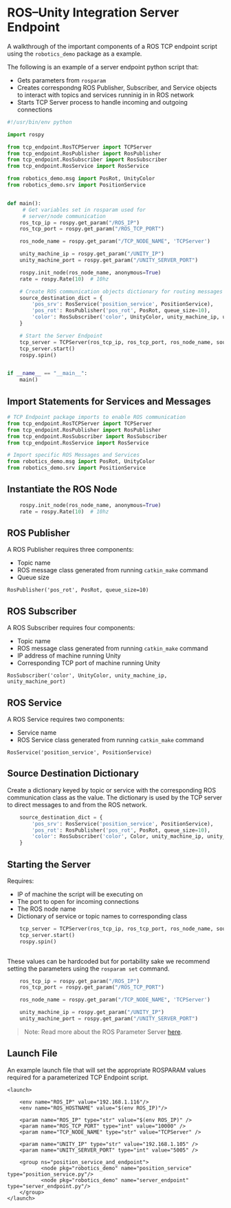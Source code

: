 # ROS–Unity Integration Server Endpoint

A walkthrough of the important components of a ROS TCP endpoint script using the `robotics_demo` package as a example.

The following is an example of a server endpoint python script that:

- Gets parameters from `rosparam`
- Creates correspondng ROS Publisher, Subscriber, and Service objects to interact with topics and services runninig in in ROS network
- Starts TCP Server process to handle incoming and outgoing connections


```python
#!/usr/bin/env python

import rospy

from tcp_endpoint.RosTCPServer import TCPServer
from tcp_endpoint.RosPublisher import RosPublisher
from tcp_endpoint.RosSubscriber import RosSubscriber
from tcp_endpoint.RosService import RosService

from robotics_demo.msg import PosRot, UnityColor
from robotics_demo.srv import PositionService


def main():
	 # Get variables set in rosparam used for 
	 # server/node communication 
    ros_tcp_ip = rospy.get_param("/ROS_IP")
    ros_tcp_port = rospy.get_param("/ROS_TCP_PORT")

    ros_node_name = rospy.get_param("/TCP_NODE_NAME", 'TCPServer')

    unity_machine_ip = rospy.get_param("/UNITY_IP")
    unity_machine_port = rospy.get_param("/UNITY_SERVER_PORT")

    rospy.init_node(ros_node_name, anonymous=True)
    rate = rospy.Rate(10)  # 10hz

    # Create ROS communication objects dictionary for routing messages
    source_destination_dict = {
        'pos_srv': RosService('position_service', PositionService),
        'pos_rot': RosPublisher('pos_rot', PosRot, queue_size=10),
        'color': RosSubscriber('color', UnityColor, unity_machine_ip, unity_machine_port),
    }

    # Start the Server Endpoint
    tcp_server = TCPServer(ros_tcp_ip, ros_tcp_port, ros_node_name, source_destination_dict)
    tcp_server.start()
    rospy.spin()


if __name__ == "__main__":
    main()

```


## Import Statements for Services and Messages
```python
# TCP Endpoint package imports to enable ROS communication
from tcp_endpoint.RosTCPServer import TCPServer
from tcp_endpoint.RosPublisher import RosPublisher
from tcp_endpoint.RosSubscriber import RosSubscriber
from tcp_endpoint.RosService import RosService

# Import specific ROS Messages and Services
from robotics_demo.msg import PosRot, UnityColor
from robotics_demo.srv import PositionService
```


## Instantiate the ROS Node

```python
    rospy.init_node(ros_node_name, anonymous=True)
    rate = rospy.Rate(10)  # 10hz
```

## ROS Publisher
A ROS Publisher requires three components:

- Topic name
- ROS message class generated from running `catkin_make` command
- Queue size

`RosPublisher('pos_rot', PosRot, queue_size=10)`
## ROS Subscriber
A ROS Subscriber requires four components:

- Topic name
- ROS message class generated from running `catkin_make` command
- IP address of machine running Unity
- Corresponding TCP port of machine running Unity

`RosSubscriber('color', UnityColor, unity_machine_ip, unity_machine_port)`

## ROS Service
A ROS Service requires two components:

- Service name
- ROS Service class generated from running `catkin_make` command

`RosService('position_service', PositionService)`

## Source Destination Dictionary

Create a dictionary keyed by topic or service with the corresponding ROS communication class as the value. The dictionary is used by the TCP server to direct messages to and from the ROS network.

```python
    source_destination_dict = {
        'pos_srv': RosService('position_service', PositionService),
        'pos_rot': RosPublisher('pos_rot', PosRot, queue_size=10),
        'color': RosSubscriber('color', Color, unity_machine_ip, unity_machine_port),
    }
```


## Starting the Server

Requires:

- IP of machine the script will be executing on
- The port to open for incoming connections
- The ROS node name
- Dictionary of service or topic names to corresponding class

```python
    tcp_server = TCPServer(ros_tcp_ip, ros_tcp_port, ros_node_name, source_destination_dict)
    tcp_server.start()
    rospy.spin()
    
```


These values can be hardcoded but for portability sake we recommend setting the parameters using the `rosparam set` command.

```python
    ros_tcp_ip = rospy.get_param("/ROS_IP")
    ros_tcp_port = rospy.get_param("/ROS_TCP_PORT")

    ros_node_name = rospy.get_param("/TCP_NODE_NAME", 'TCPServer')

    unity_machine_ip = rospy.get_param("/UNITY_IP")
    unity_machine_port = rospy.get_param("/UNITY_SERVER_PORT")
```

> Note: Read more about the ROS Parameter Server [here](http://wiki.ros.org/Parameter%20Server).

## Launch File
An example launch file that will set the appropriate ROSPARAM values required for a parameterized TCP Endpoint script.

```
<launch>

    <env name="ROS_IP" value="192.168.1.116"/>
    <env name="ROS_HOSTNAME" value="$(env ROS_IP)"/>
    
    <param name="ROS_IP" type="str" value="$(env ROS_IP)" />
    <param name="ROS_TCP_PORT" type="int" value="10000" />
    <param name="TCP_NODE_NAME" type="str" value="TCPServer" />

    <param name="UNITY_IP" type="str" value="192.168.1.105" />
    <param name="UNITY_SERVER_PORT" type="int" value="5005" />

	<group ns="position_service_and_endpoint">
	       <node pkg="robotics_demo" name="position_service" type="position_service.py"/>
	       <node pkg="robotics_demo" name="server_endpoint" type="server_endpoint.py"/>
	</group>
</launch>
```